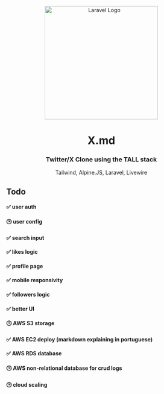 <p align="center"><a href="https://laravel.com" target="_blank"><img src="https://raw.githubusercontent.com/laravel/art/master/logo-lockup/5%20SVG/2%20CMYK/1%20Full%20Color/laravel-logolockup-cmyk-red.svg" width="300" alt="Laravel Logo"></a></p>

<div align="center">   
    <h1>X.md</h1>
    <h3>Twitter/X Clone using the TALL stack</h3>
    <p color="gray">Tailwind, Alpine.JS, Laravel, Livewire</p>
</div>

## Todo

#### ✅ user auth<br>
#### 🕒 user config<br>
#### ✅ search input<br>
#### ✅ likes logic<br>
#### ✅ profile page<br>
#### ✅ mobile responsivity<br>
#### ✅ followers logic<br>
#### ✅ better UI<br>
#### 🕒 AWS S3 storage<br>
#### ✅ AWS EC2 deploy (markdown explaining in portuguese)<br>
#### ✅ AWS RDS database<br>
#### 🕒 AWS non-relational database for crud logs<br>
#### 🕒 cloud scaling<br>
